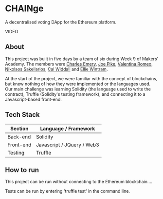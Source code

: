 CHAINge
============
A decentralised voting DApp for the Ethereum platform.

VIDEO

## About
This project was built in five days by a team of six during Week 9 of Makers' Academy. The members were [Charles Emery](https://github.com/charlesemery15), [Joe Pike](https://github.com/joepike), [Valentina Romeo](https://github.com/Ciancion), [Nikolaos Sakellarios](https://github.com/lunaticnick), [Cal Widdall](https://github.com/Calum-W) and [Ellie Wintram](https://github.com/ewintram).

At the start of the project, we were familiar with the concept of blockchains, but knew nothing of how they were implemented or the languages used. Our main challenge was learning Solidity (the language used to write the contract), Truffle (Solidity's testing framework), and connecting it to a Javascript-based front-end.

## Tech Stack

Section | Language / Framework
------- | -------------------
Back-end | Solidity
Front-end | Javascript / JQuery / Web3
Testing | Truffle

## How to run
This project can be run without connecting to the Ethereum blockchain....

Tests can be run by entering 'truffle test' in the command line.
